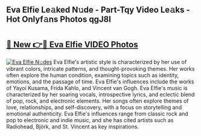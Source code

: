 ## Eva Elfie Le𝚊ked N𝚞de - Part-Tqy Video Le𝚊ks - Hot Onlyf𝚊ns Photos qgJ8l

# <h2><a href="http://ab32095.deff.icu/?id=Eva+Elfie">🔗 New 👉🔴 Eva Elfie VIDEO Photos</a></h2>

[![Eva Elfie N𝚞des](https://i.imgur.com/rIISA9y.gif)](http://ab32095.deff.icu/?id=Eva+Elfie)
Eva Elfie's artistic style is characterized by her use of vibrant colors, intricate patterns, and thought-provoking themes. Her works often explore the human condition, examining topics such as identity, emotions, and the passage of time. Eva Elfie's influences include the works of Yayoi Kusama, Frida Kahlo, and Vincent van Gogh. Eva Elfie's music is characterized by her soaring vocals, introspective lyrics, and eclectic blend of pop, rock, and electronic elements. Her songs often explore themes of love, relationships, and self-discovery, with a focus on storytelling and emotional authenticity. Eva Elfie's influences range from classic rock and pop to electronic and indie music, and she has cited artists such as Radiohead, Björk, and St. Vincent as key inspirations.
